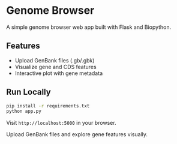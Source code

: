 # Genome Browser

A simple genome browser web app built with Flask and Biopython.

## Features
- Upload GenBank files (.gb/.gbk)
- Visualize gene and CDS features
- Interactive plot with gene metadata

## Run Locally
```bash
pip install -r requirements.txt
python app.py
```
Visit `http://localhost:5000` in your browser.

Upload GenBank files and explore gene features visually.
